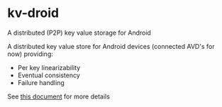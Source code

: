 # kv-droid
A distributed (P2P) key value storage for Android

A distributed key value store for Android devices (connected AVD's for now) providing:
- Per key linearizability
- Eventual consistency
- Failure handling

See  <a href="https://docs.google.com/document/d/1iHtWvSE2pul7_OhcUMkZ9EMGn1IFhhPwwmz00TDLjP8/edit?usp=sharing">this document</a> for more details
